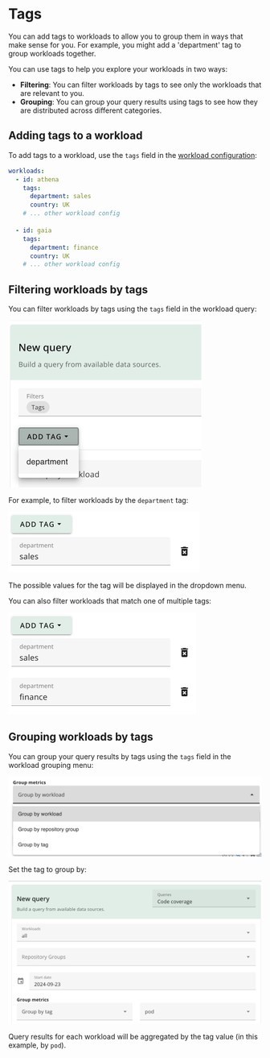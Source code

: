 # Tags

You can add tags to workloads to allow you to group them in ways that make sense for you. For example, you might add a 'department' tag to group workloads together.

You can use tags to help you explore your workloads in two ways:

- **Filtering**: You can filter workloads by tags to see only the workloads that are relevant to you.
- **Grouping**: You can group your query results using tags to see how they are distributed across different categories.

## Adding tags to a workload

To add tags to a workload, use the `tags` field in the [workload configuration](./config_workloads.md):

```yaml
workloads:
  - id: athena
    tags:
      department: sales
      country: UK
    # ... other workload config

  - id: gaia
    tags:
      department: finance
      country: UK
    # ... other workload config
```

## Filtering workloads by tags

You can filter workloads by tags using the `tags` field in the workload query:

<img src="img/query_add_tag.png" alt="Adding a tag" width="384em"/>

For example, to filter workloads by the `department` tag:

<img src="img/query_single_tag.png" alt="Filtering by a single tag" width="380em"/>

The possible values for the tag will be displayed in the dropdown menu.

You can also filter workloads that match one of multiple tags:

<img src="img/query_multi_tag.png" alt="Filtering by multiple tags" width="374em"/>

## Grouping workloads by tags

You can group your query results by tags using the `tags` field in the workload grouping menu:

<img src="img/query_group_tag.png" alt="Grouping by a tag" width="790em"/>

Set the tag to group by:

<img src="img/query_group_tag_value.png" alt="Setting the tag to group by" width="816em"/>

Query results for each workload will be aggregated by the tag value (in this example, by `pod`).
